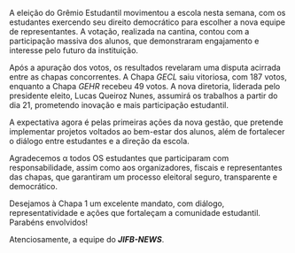 A eleição do Grêmio Estudantil movimentou a escola nesta semana, com os estudantes exercendo seu direito democrático para escolher a nova equipe de representantes. A votação, realizada na cantina, contou com a participação massiva dos alunos, que demonstraram engajamento e interesse pelo futuro da instituição.

Após a apuração dos votos, os resultados revelaram uma disputa acirrada entre as chapas concorrentes. A Chapa *GECL* saiu vitoriosa, com 187 votos, enquanto a Chapa *GEHR* recebeu 49 votos. A nova diretoria, liderada pelo presidente eleito, Lucas Queiroz Nunes, assumirá os trabalhos a partir do dia 21, prometendo inovação e mais participação estudantil.

A expectativa agora é pelas primeiras ações da nova gestão, que pretende implementar projetos voltados ao bem-estar dos alunos, além de fortalecer o diálogo entre estudantes e a direção da escola.

Agradecemos α todos OS estudantes que participaram com responsabilidade, assim como aos organizadores, fiscais e representantes das chapas, que garantiram um processo eleitoral seguro, transparente e democrático.

Desejamos à Chapa 1 um excelente mandato, com diálogo, representatividade e ações que fortaleçam a comunidade estudantil. Parabéns envolvidos!

Atenciosamente, a equipe do ***JIFB-NEWS***.